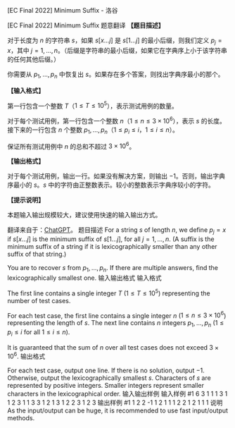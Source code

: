 



[EC Final 2022] Minimum Suffix - 洛谷














[EC Final 2022] Minimum Suffix
题意翻译
**【题目描述】**

对于长度为 $n$ 的字符串 $s$，如果 $s[x\ldots j]$ 是 $s[1\ldots j]$ 的最小后缀，则我们定义 $p_j = x$，其中 $j=1,\ldots, n$。（后缀是字符串的最小后缀，如果它在字典序上小于该字符串的任何其他后缀。）

你需要从 $p_1,\ldots, p_n$ 中恢复出 $s$。如果存在多个答案，则找出字典序最小的那个。

**【输入格式】**

第一行包含一个整数 $T$（$1\le T\le 10^5$），表示测试用例的数量。

对于每个测试用例，第一行包含一个整数 $n$（$1\le n\le 3\times 10^6$），表示 $s$ 的长度。接下来的一行包含 $n$ 个整数 $p_1,\ldots, p_n$（$1\le p_i\le i$，$1\le i\le n$）。

保证所有测试用例中 $n$ 的总和不超过 $3\times 10^6$。

**【输出格式】**

对于每个测试用例，输出一行。如果没有解决方案，则输出 $-1$。否则，输出字典序最小的 $s$。$s$ 中的字符由正整数表示。较小的整数表示字典序较小的字符。

**【提示说明】**

本题输入输出规模较大，建议使用快速的输入输出方式。

翻译来自于：[ChatGPT](https://chatgpt.com/)。
题目描述
For a string $s$ of length $n$, we define $p_j = x$ if $s[x\ldots j]$ is the minimum suffix of $s[1\ldots j]$, for all $j=1,\ldots, n$. (A suffix is the minimum suffix of a string if it is lexicographically smaller than any other suffix of that string.)

You are to recover $s$ from $p_1,\ldots, p_n$. If there are multiple answers, find the lexicographically smallest one.
输入输出格式
输入格式

The first line contains a single integer $T$ ($1\le T\le 10^5$) representing the number of test cases.

For each test case, the first line contains a single integer $n$ ($1\le n\le 3\times 10^6$) representing the length of $s$. The next line contains $n$ integers $p_1,\ldots, p_n$ ($1\le p_i\le i$ for all $1\le i\le n$).

It is guaranteed that the sum of $n$ over all test cases does not exceed $3\times 10^6$.
输出格式

For each test case, output one line. If there is no solution, output $-1$. Otherwise, output the lexicographically smallest $s$. Characters of $s$ are represented by positive integers. Smaller integers represent smaller characters in the lexicographical order.
输入输出样例
输入样例 #1
6
3
1 1 1
3
1 1 2
3
1 1 3
3
1 2 1
3
1 2 2
3
1 2 3
输出样例 #1
1 2 2
-1
1 2 1
1 1 2
2 1 2
1 1 1
说明
As the input/output can be huge, it is recommended to use fast input/output methods.






